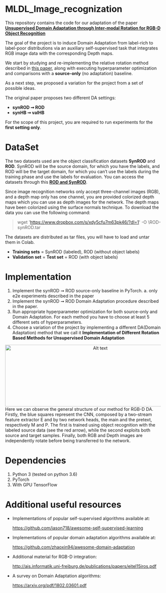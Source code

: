 # MLDL_Image_recognization

This repository contains the code for our adaptation of the paper [**Unsupervised Domain Adaptation through Inter-modal Rotation for RGB-D Object Recognition**](https://arxiv.org/abs/2004.10016)

The goal of the project is to induce Domain Adaptation from label-rich to label-poor distributions via an auxiliary self-supervised task that integrates RGB image data with the corresponding Depth maps. 

We start by studying and re-implementing the relative rotation method described in [this paper](https://arxiv.org/abs/2004.10016), along with executing hyperparameter optimization and comparisons with a **source-only** (no adaptation) baseline. 

As a next step, we proposed a variation for the project from a set of possible ideas.

The original paper proposes two different DA settings:
- **synROD ➞ ROD**
- **synHB ➞ valHB**

For the scope of this project, you are required to run experiments for the **first setting only**.

# DataSet
The two datasets used are the object classification datasets **SynROD** and **ROD**. SynROD will be the source domain, for which you have the labels, and ROD will be the target domain, for which you can’t use the labels during the training phase and use the labels for evaluation.
You can access the datasets through this [**ROD and SynROD**](https://www.dropbox.com/s/xdy5cfu7m63pk46/ROD-synROD.tar?dl=0).

Since image recognition networks only accept three-channel images (RGB), and a depth map only has one channel, you are provided colorized depth maps which you can use as depth images for the network. The depth maps have been colorized using the surface normals technique. To download the data you can use the following command:

> wget 'https://www.dropbox.com/s/xdy5cfu7m63pk46/?dl=1' -O \ROD-synROD.tar

The datasets are distributed as tar files, you will have to load and untar them in Colab.

- **Training sets** = SynROD (labeled), ROD (without object labels)
- **Validation set** = **Test set** = ROD (with object labels)

# Implementation
1. Implement the synROD ➞ ROD source-only baseline in PyTorch.
     a. only e2e experiments described in the paper
2. Implement the synROD ➞ ROD Domain Adaptation procedure described in the paper.
3. Run appropriate hyperparameter optimization for both source-only and Domain Adaptation. For each method you have to choose at least 5 different sets of hyperparameters.
4. Choose a variation of the project by implementing a different DA(Domain Adaptation) method that we call it **Implementation of Different Rotation Based Methods for Unsupervised Domain Adaptation**
<div align="center">
  <img src="https://github.com/zahrakm67/MLDL_Image_Recognization/blob/main/imgs/RGB-D DA.jpg" alt="Alt text" title="The general structure of our method for RGB-D DA" width="600" height="200">
  </div>
  
<caption>
Here we can observe the general structure of our method for RGB-D DA. Firstly, the blue squares represent the CNN, composed by a two-stream feature extractor E and by two network heads, the main and the pretext, respectively M and P. The first is trained using object recognition with the labeled source data (see the red arrow), while the second exploits both source and target samples. Finally, both RGB and Depth images are independently rotate before being transferred to the network.
</caption>

   
# Dependencies
1. Python 3 (tested on python 3.6)
2. PyTorch
3. With GPU TensorFlow

# Additional useful resources
- Implementations of popular self-supervised algorithms available at:
  
   https://github.com/jason718/awesome-self-supervised-learning
- Implementations of popular domain adaptation algorithms available at:
  
   https://github.com/zhaoxin94/awesome-domain-adaptation
- Additional material for RGB-D integration:
  
   http://ais.informatik.uni-freiburg.de/publications/papers/eitel15iros.pdf
- A survey on Domain Adaptation algorithms:
  
   https://arxiv.org/pdf/1802.03601.pdf
